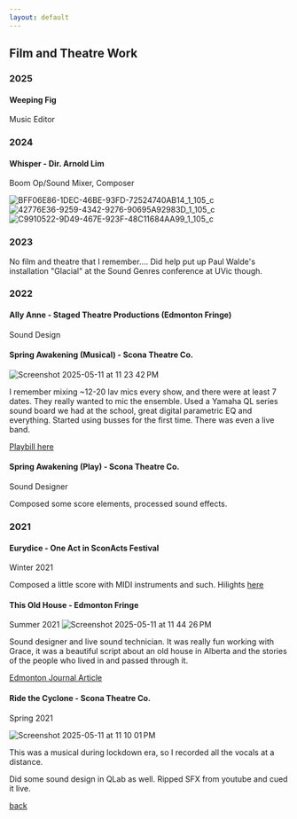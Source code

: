 ```yaml
---
layout: default
---
```


## Film and Theatre Work

### 2025

#### Weeping Fig
Music Editor

### 2024

#### Whisper - Dir. Arnold Lim
Boom Op/Sound Mixer, Composer

![BFF06E86-1DEC-46BE-93FD-72524740AB14_1_105_c](https://github.com/user-attachments/assets/65f59025-c140-486a-8dbc-bb20c6f16eda)
![42776E36-9259-4342-9276-90695A92983D_1_105_c](https://github.com/user-attachments/assets/23890696-a28e-47ba-a8d5-078effb36eac)
![C9910522-9D49-467E-923F-48C11684AA99_1_105_c](https://github.com/user-attachments/assets/50a660bc-86f6-4d37-a10e-a75d8a56ae9b)



### 2023

No film and theatre that I remember.... Did help put up Paul Walde's installation "Glacial" at the Sound Genres conference at UVic though.

### 2022

#### Ally Anne - Staged Theatre Productions (Edmonton Fringe)
Sound Design

#### Spring Awakening (Musical) - Scona Theatre Co.
![Screenshot 2025-05-11 at 11 23 42 PM](https://github.com/user-attachments/assets/d03775b2-9e94-460a-8574-83f18e2ea6ef)

I remember mixing ~12-20 lav mics every show, and there were at least 7 dates. They really wanted to mic the ensemble. Used a Yamaha QL series sound board we had at the school, great digital parametric EQ and everything. Started using busses for the first time. There was even a live band.

[Playbill here](https://www.playbillder.com/show/vip/Strathcona_High_School/2022/Spring_Awakening_the_musical_111415)

#### Spring Awakening (Play) - Scona Theatre Co.
Sound Designer

Composed some score elements, processed sound effects.

### 2021

#### Eurydice - One Act in SconActs Festival
Winter 2021

Composed a little score with MIDI instruments and such. Hilights [here](https://sharkbitespite.bandcamp.com/album/score-for-eurydice)

#### This Old House - Edmonton Fringe
Summer 2021
![Screenshot 2025-05-11 at 11 44 26 PM](https://github.com/user-attachments/assets/27aa0dbf-b823-469f-a14a-46038b8fb3b4)

Sound designer and live sound technician. It was really fun working with Grace, it was a beautiful script about an old house in Alberta and the stories of the people who lived in and passed through it. 

[Edmonton Journal Article](https://edmontonjournal.com/entertainment/local-arts/edmonton-fringe-festival-2021-review-this-old-house)

#### Ride the Cyclone - Scona Theatre Co. 
Spring 2021

![Screenshot 2025-05-11 at 11 10 01 PM](https://github.com/user-attachments/assets/29ac4990-a54e-446c-8c5d-b400f26440cd)

This was a musical during lockdown era, so I recorded all the vocals at a distance. 

Did some sound design in QLab as well. Ripped SFX from youtube and cued it live.



[back](./)
